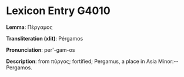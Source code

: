# Lexicon Entry G4010

**Lemma**: Πέργαμος

**Transliteration (xlit)**: Pérgamos

**Pronunciation**: per'-gam-os

**Description**:
from πύργος; fortified; Pergamus, a place in Asia Minor:--Pergamos.
